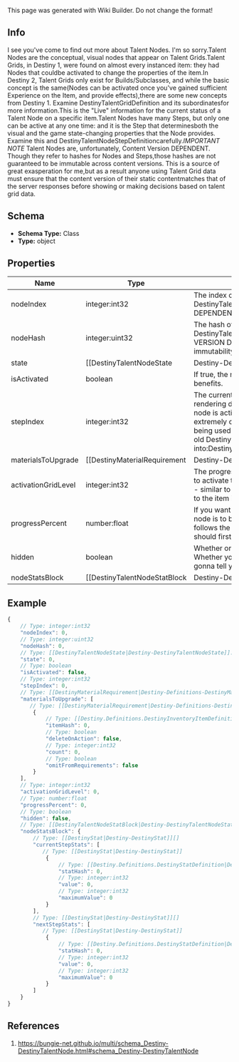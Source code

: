 <span class="wiki-builder">This page was generated with Wiki Builder. Do not change the format!</span>

## Info
I see you've come to find out more about Talent Nodes.  I'm so sorry.Talent Nodes are the conceptual, visual nodes that appear on Talent Grids.Talent Grids, in Destiny 1, were found on almost every instanced item: they had Nodes that couldbe activated to change the properties of the item.In Destiny 2, Talent Grids only exist for Builds/Subclasses, and while the basic concept is the same(Nodes can be activated once you've gained sufficient Experience on the Item, and provide effects),there are some new concepts from Destiny 1.  Examine DestinyTalentGridDefinition and its subordinatesfor more information.This is the &quot;Live&quot; information for the current status of a Talent Node on a specific item.Talent Nodes have many Steps, but only one can be active at any one time: and it is the Step that determinesboth the visual and the game state-changing properties that the Node provides.  Examine this and DestinyTalentNodeStepDefinitioncarefully.*IMPORTANT NOTE* Talent Nodes are, unfortunately, Content Version DEPENDENT.  Though they refer to hashes for Nodes and Steps,those hashes are not guaranteed to be immutable across content versions.  This is a source of great exasperation for me,but as a result anyone using Talent Grid data must ensure that the content version of their static contentmatches that of the server responses before showing or making decisions based on talent grid data.

## Schema
* **Schema Type:** Class
* **Type:** object

## Properties
Name | Type | Description
---- | ---- | -----------
nodeIndex | integer:int32 | The index of the Talent Node being referred to (an index into DestinyTalentGridDefinition.nodes[]).CONTENT VERSION DEPENDENT.
nodeHash | integer:uint32 | The hash of the Talent Node being referred to (in DestinyTalentGridDefinition.nodes).Deceptively CONTENT VERSION DEPENDENT.  We have no guarantee of the hash's immutability between content versions.
state | [[DestinyTalentNodeState|Destiny-DestinyTalentNodeState]]:Enum | An DestinyTalentNodeState enum value indicating the node's state: whether it can be activated or swapped, and why notif neither can be performed.
isActivated | boolean | If true, the node is activated: it's current step then provides its benefits.
stepIndex | integer:int32 | The currently relevant Step for the node.  It is this step that has rendering data for the nodeand the benefits that are provided if the node is activated.  (the actual rules for benefits providedare extremely complicated in theory, but with how Talent Grids are being used in Destiny 2 you don't have to worryabout a lot of those old Destiny 1 rules.)  This is an index into:DestinyTalentGridDefinition.nodes[nodeIndex].steps[stepIndex]
materialsToUpgrade | [[DestinyMaterialRequirement|Destiny-Definitions-DestinyMaterialRequirement]]:Definition[] | If the node has material requirements to be activated, this is the list of those requirements.
activationGridLevel | integer:int32 | The progression level required on the Talent Grid in order to be able to activate this talent node.Talent Grids have their own Progression - similar to Character Level, but in this case it is experiencerelated to the item itself.
progressPercent | number:float | If you want to show a progress bar or circle for how close this talent node is to being activate-able, thisis the percentage to show.  It follows the node's underlying rules about when the progress bar should firstshow up, and when it should be filled.
hidden | boolean | Whether or not the talent node is actually visible in the game's UI.  Whether you want to show it in your ownUI is up to you!  I'm not gonna tell you who to sock it to.
nodeStatsBlock | [[DestinyTalentNodeStatBlock|Destiny-DestinyTalentNodeStatBlock]] | This property has some history.  A talent grid can provide stats on both the item it's related to andthe character equipping the item.  This returns data about those stat bonuses.

## Example
```javascript
{
    // Type: integer:int32
    "nodeIndex": 0,
    // Type: integer:uint32
    "nodeHash": 0,
    // Type: [[DestinyTalentNodeState|Destiny-DestinyTalentNodeState]]:Enum
    "state": 0,
    // Type: boolean
    "isActivated": false,
    // Type: integer:int32
    "stepIndex": 0,
    // Type: [[DestinyMaterialRequirement|Destiny-Definitions-DestinyMaterialRequirement]]:Definition[]
    "materialsToUpgrade": [
       // Type: [[DestinyMaterialRequirement|Destiny-Definitions-DestinyMaterialRequirement]]:Definition
        {
            // Type: [[Destiny.Definitions.DestinyInventoryItemDefinition|Destiny-Definitions-DestinyInventoryItemDefinition]]:integer:uint32
            "itemHash": 0,
            // Type: boolean
            "deleteOnAction": false,
            // Type: integer:int32
            "count": 0,
            // Type: boolean
            "omitFromRequirements": false
        }
    ],
    // Type: integer:int32
    "activationGridLevel": 0,
    // Type: number:float
    "progressPercent": 0,
    // Type: boolean
    "hidden": false,
    // Type: [[DestinyTalentNodeStatBlock|Destiny-DestinyTalentNodeStatBlock]]
    "nodeStatsBlock": {
        // Type: [[DestinyStat|Destiny-DestinyStat]][]
        "currentStepStats": [
           // Type: [[DestinyStat|Destiny-DestinyStat]]
            {
                // Type: [[Destiny.Definitions.DestinyStatDefinition|Destiny-Definitions-DestinyStatDefinition]]:integer:uint32
                "statHash": 0,
                // Type: integer:int32
                "value": 0,
                // Type: integer:int32
                "maximumValue": 0
            }
        ],
        // Type: [[DestinyStat|Destiny-DestinyStat]][]
        "nextStepStats": [
           // Type: [[DestinyStat|Destiny-DestinyStat]]
            {
                // Type: [[Destiny.Definitions.DestinyStatDefinition|Destiny-Definitions-DestinyStatDefinition]]:integer:uint32
                "statHash": 0,
                // Type: integer:int32
                "value": 0,
                // Type: integer:int32
                "maximumValue": 0
            }
        ]
    }
}

```

## References
1. https://bungie-net.github.io/multi/schema_Destiny-DestinyTalentNode.html#schema_Destiny-DestinyTalentNode

